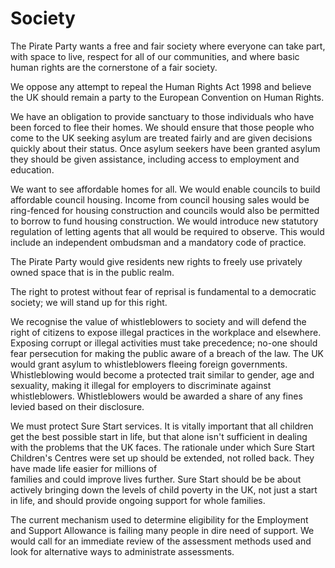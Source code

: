 Society
=======

The Pirate Party wants a free and fair society where everyone can take 
part, with space to live, respect for all of our communities, and where 
basic human rights are the cornerstone of a fair society. 

We oppose any attempt to repeal the Human Rights Act 1998 and believe 
the UK should remain a party to the European Convention on Human Rights. 

We have an obligation to provide sanctuary to those individuals who have 
been forced to flee their homes. We should ensure that those people who 
come to the UK seeking asylum are treated fairly and are given decisions 
quickly about their status. Once asylum seekers have been granted asylum 
they should be given assistance, including access to employment and 
education.

We want to see affordable homes for all. We would enable councils to 
build affordable council housing. Income from council housing sales 
would be ring-fenced for housing construction and councils would also 
be permitted to borrow to fund housing construction. We would introduce 
new statutory regulation of letting agents that all would be required to 
observe. This would include an independent ombudsman and a mandatory 
code of practice.

The Pirate Party would give residents new rights to freely use 
privately owned space that is in the public realm.

The right to protest without fear of reprisal is fundamental to a 
democratic society; we will stand up for this right. 

We recognise the  value of whistleblowers to society and will defend the 
right of  citizens to expose illegal practices in the workplace and 
elsewhere. Exposing corrupt or illegal activities must take precedence; 
no-one should fear persecution for making the public aware of a breach 
of the law. The UK would grant asylum to whistleblowers fleeing foreign 
governments. Whistleblowing would become a protected trait similar to 
gender, age and sexuality, making it illegal for employers to 
discriminate against whistleblowers. Whistleblowers would be awarded a 
share of any fines levied based on their disclosure.

We must protect Sure Start services. It is vitally important that all 
children get the best possible start in life, but that alone isn't 
sufficient in dealing with the problems that the UK faces. The rationale 
under which Sure Start Children's Centres were set up should be 
extended, not rolled back. They have made life easier for millions of  
families and could improve lives further. Sure Start should be be about 
actively bringing down the levels of child poverty in the UK, not just a 
start in life, and should provide ongoing support for whole families.

The current mechanism used to determine eligibility for the Employment 
and Support Allowance is failing many people in dire need of support. 
We would call for an immediate review of the assessment methods used 
and look for alternative ways to administrate assessments.